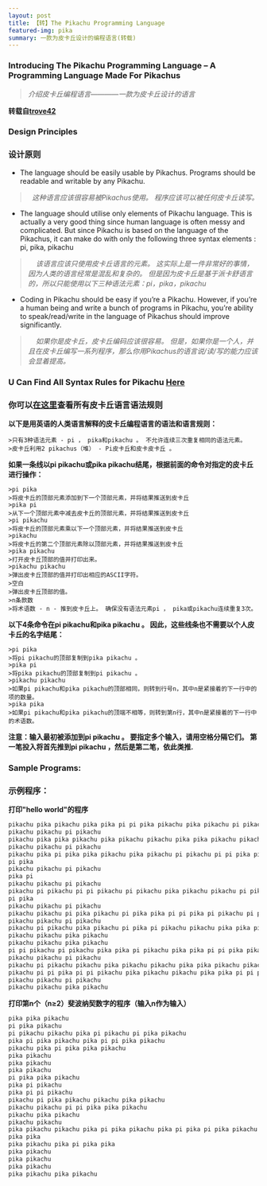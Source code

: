 ```yaml
---
layout: post
title: 【转】The Pikachu Programming Language
featured-img: pika
summary: 一款为皮卡丘设计的编程语言(转载)
---
```


### Introducing The Pikachu Programming Language – A Programming Language Made For Pikachus
 >*介绍皮卡丘编程语言————一款为皮卡丘设计的语言*
 
 
 **转载自[trove42](http://trove42.com/introducing-pikachu-programming-language/)**
 
 
### Design Principles
 
### 设计原则

- The language should be easily usable by Pikachus. Programs should be readable and writable by any Pikachu.
 
 >     *这种语言应该很容易被Pikachus使用。 程序应该可以被任何皮卡丘读写。*
 
+ The language should utilise only elements of Pikachu language. This is actually a very good thing since human language is often messy and complicated. But since Pikachu is based on the language of the Pikachus, it can make do with only the following three syntax elements : pi, pika, pikachu
 
 >     *该语言应该只使用皮卡丘语言的元素。 这实际上是一件非常好的事情，因为人类的语言经常是混乱和复杂的。 但是因为皮卡丘是基于派卡舒语言的，所以只能使用以下三种语法元素：pi，pika，pikachu*
 
+ Coding in Pikachu should be easy if you’re a Pikachu. However, if you’re a human being and write a bunch of programs in Pikachu, you’re ability to speak/read/write in the language of Pikachus should improve significantly.

 >     *如果你是皮卡丘，皮卡丘编码应该很容易。 但是，如果你是一个人，并且在皮卡丘编写一系列程序，那么你用Pikachus的语言说/读/写的能力应该会显着提高。*
 
### U Can Find All Syntax Rules for Pikachu [Here](http://trove42.com/pikachu-syntax-rules/)
 
### 你可以[在这里](http://trove42.com/pikachu-syntax-rules/)查看所有皮卡丘语言语法规则
 
 **以下是用英语的人类语言解释的皮卡丘编程语言的语法和语言规则：**

    >只有3种语法元素 - pi ， pika和pikachu 。 不允许连续三次重复相同的语法元素。
    >皮卡丘利用2 pikachus（堆） - Pi皮卡丘和皮卡皮卡丘 。 

 **如果一条线以pi pikachu或pika pikachu结尾，根据前面的命令对指定的皮卡丘进行操作：**

    >pi pika
    >将皮卡丘的顶部元素添加到下一个顶部元素，并将结果推送到皮卡丘
    >pika pi
    >从下一个顶部元素中减去皮卡丘的顶部元素，并将结果推送到皮卡丘
    >pi pikachu
    >将皮卡丘的顶部元素乘以下一个顶部元素，并将结果推送到皮卡丘
    >pikachu
    >将皮卡丘的第二个顶部元素除以顶部元素，并将结果推送到皮卡丘
    >pika pikachu
    >打开皮卡丘顶部的值并打印出来。
    >pikachu pikachu
    >弹出皮卡丘顶部的值并打印出相应的ASCII字符。
    >空白
    >弹出皮卡丘顶部的值。
    >n条款数
    >将术语数 - n - 推到皮卡丘上。 确保没有语法元素pi ， pika或pikachu连续重复3次。 

**以下4条命令在pi pikachu和pika pikachu 。 因此，这些线条也不需要以个人皮卡丘的名字结尾：**

    >pi pika
    >将pi pikachu的顶部复制到pika pikachu 。
    >pika pi
    >将pika pikachu的顶部复制到pi pikachu 。
    >pikachu pikachu
    >如果pi pikachu和pika pikachu的顶部相同，则转到行号n，其中n是紧接着的下一行中的项的数量。
    >pika pika
    >如果pi pikachu和pika pikachu的顶端不相等，则转到第n行，其中n是紧接着的下一行中的术语数。 

**注意：输入最初被添加到pi pikachu 。 要指定多个输入，请用空格分隔它们。 第一笔投入将首先推到pi pikachu ，然后是第二笔，依此类推.**
 
### Sample Programs:
 
### 示例程序：
 
 **打印"hello world"的程序**
 ```swift
pikachu pika pikachu pika pika pi pi pika pikachu pika pikachu pi pikachu pi pikachu pi pika pi pikachu pikachu pi pi pika pika pikachu pika pikachu pikachu pi pika pi pika pika pi pikachu pikachu pi pikachu pi pika pikachu pi pikachu pika pikachu pi pikachu pikachu pi pikachu pika pika pikachu pi pikachu pi pi pikachu pikachu pika pikachu pi pika pi pi pika pika pikachu pikachu pi pi pikachu pi pikachu
pikachu pikachu pi pikachu
pikachu pika pika pikachu pika pikachu pikachu pika pika pikachu pikachu pi pi pikachu pika pikachu pika pika pi pika pikachu pikachu pi pika pika pikachu pi pika pi pika pi pikachu pi pikachu pika pika pi pi pika pi pika pika pikachu pikachu pika pikachu pikachu pika pi pikachu pika pi pikachu pi pika pika pi pikachu pika pi pika pikachu pi pi pikachu pika pika pi pika pi pikachu
pikachu pikachu pi pikachu
pikachu pika pi pika pika pikachu pika pikachu pi pikachu pi pi pika pi pikachu pika pi pi pika pikachu pi pikachu pi pi pikachu pikachu pika pikachu pikachu pika pi pikachu pi pika pikachu pi pikachu pika pika pikachu pika pi pi pikachu pikachu pika pika pikachu pi pika pikachu pikachu pi pika pikachu pikachu pika pi pi pikachu pikachu pi pikachu pi pikachu pi pikachu pi pika pikachu pi pikachu pika pikachu pi pika pi pikachu
pi pika
pikachu pikachu pi pikachu
pika pi
pikachu pikachu pi pikachu
pikachu pi pikachu pi pi pikachu pi pikachu pika pikachu pikachu pi pikachu pikachu pika pi pi pika pikachu pika pikachu pi pi pikachu pika pi pi pikachu pika pika pi pika pika pikachu pika pikachu pi pi pika pikachu pika pi pikachu pikachu pi pikachu pika pikachu pikachu pika pi pi pikachu pikachu pi pika pikachu pi pikachu pika pikachu pikachu pika pi pikachu pikachu pika pikachu pi pikachu pika pika pi pikachu pi pika pi pikachu pikachu pi pikachu
pi pika
pikachu pikachu pi pikachu
pikachu pikachu pi pika pikachu pi pika pika pi pi pika pi pikachu pi pika pi pika pi pika pikachu pika pi pi pikachu pi pikachu pi pika pi pika pika pikachu pi pikachu
pikachu pikachu pi pikachu
pikachu pi pikachu pika pikachu pi pika pi pikachu pikachu pika pika pi pi pikachu pi pika pi pikachu pi pika pikachu pi pika pi pi pikachu pikachu pika pika pikachu pikachu pi pi pikachu pi pikachu pi pikachu pi pi pikachu pikachu pi pikachu pi pikachu pi pika pika pikachu pikachu pika pi pika pikachu pi pikachu pi pi pika pikachu pika pi pikachu pi pika pi pi pikachu pikachu pika pika pikachu pika pika pikachu pi pika pi pika pikachu pi pika pikachu pika pi pika pikachu
pikachu pikachu pika pikachu
pikachu pikachu pika pikachu
pi pi pikachu pi pikachu pika pika pi pikachu pika pika pi pi pika pika pikachu pi pi pikachu pi pika pi pika pikachu pi pikachu pi pikachu pikachu pi pi pika pika pi pika pika pi pika pikachu pikachu pi pikachu pika pi pi pika pi pi pikachu pikachu pika pi pi pika pika pi pika pikachu pi pikachu pi pi pika pi pika pika pikachu pika pi pika pikachu pi pikachu pikachu pi pi pika pi pika pika pikachu pikachu pi pikachu
pikachu pikachu pi pikachu
pikachu pi pikachu pikachu pika pikachu pikachu pika pika pikachu pikachu pika pikachu pi pika pikachu pika pika pi pikachu pi pi pika pi pi pikachu pika pika pikachu pikachu pika pikachu pikachu pi pika pi pi pikachu pikachu pika pi pi pikachu pikachu pika pikachu pika pi pikachu pi pika pi pika pikachu pika pi pikachu pi pikachu pikachu pi pika pikachu pi pikachu pikachu pi pika pi pikachu pikachu pi pikachu pika pika pi pi pikachu
pikachu pi pi pika pi pi pikachu pika pikachu pikachu pika pika pi pi pika pikachu pi pikachu pi pi pika pi pika pi pi pika pikachu pi pika pi pikachu pika pikachu pika pi pi pika pi pi pikachu pi pikachu pikachu pika pi pikachu pi pi pika pi pikachu pi pi pika pi pi pikachu pika pikachu pika pikachu pika pi pikachu pikachu pi pi pika pika pikachu
pikachu pikachu pi pikachu
pikachu pikachu pika pikachu
 ```
 **打印第n个（n≥2）斐波纳契数字的程序（输入n作为输入）**
 ```swift
 pika pika pikachu
pi pika pikachu
pi pikachu pikachu pika pi pikachu pi pika pikachu
pika pi pika pikachu pika pi pi pika pikachu
pikachu pika pi pika pika pikachu
pika pikachu
pika pikachu
pika pikachu
pi pika pika pikachu
pika pi pikachu
pika pi pi pikachu
pikachu pi pika pikachu pikachu pika pikachu
pikachu pikachu pi pi pika pika pikachu
pikachu pika pikachu
pikachu pikachu
pika pikachu pikachu pika pi pika pikachu pika pi pika pi pika pikachu pika pi pikachu pikachu pika pi
pika pika
pika pikachu pika pi pika pika
pika pikachu
pika pikachu
pika pikachu
pika pikachu pika pikachu
 ```
 
